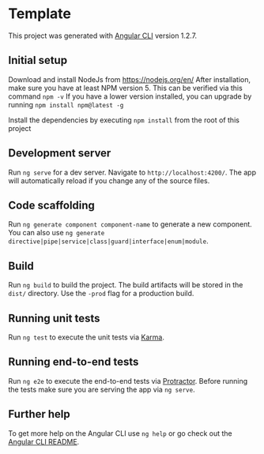 # Template

This project was generated with [Angular CLI](https://github.com/angular/angular-cli) version 1.2.7.

## Initial setup
Download and install NodeJs from https://nodejs.org/en/
After installation, make sure you have at least NPM version 5. This can be verified via this command `npm -v`
If you have a lower version installed, you can upgrade by running `npm install npm@latest -g`

Install the dependencies by executing `npm install` from the root of this project

## Development server

Run `ng serve` for a dev server. Navigate to `http://localhost:4200/`. The app will automatically reload if you change any of the source files.

## Code scaffolding

Run `ng generate component component-name` to generate a new component. You can also use `ng generate directive|pipe|service|class|guard|interface|enum|module`.

## Build

Run `ng build` to build the project. The build artifacts will be stored in the `dist/` directory. Use the `-prod` flag for a production build.

## Running unit tests

Run `ng test` to execute the unit tests via [Karma](https://karma-runner.github.io).

## Running end-to-end tests

Run `ng e2e` to execute the end-to-end tests via [Protractor](http://www.protractortest.org/).
Before running the tests make sure you are serving the app via `ng serve`.

## Further help

To get more help on the Angular CLI use `ng help` or go check out the [Angular CLI README](https://github.com/angular/angular-cli/blob/master/README.md).
